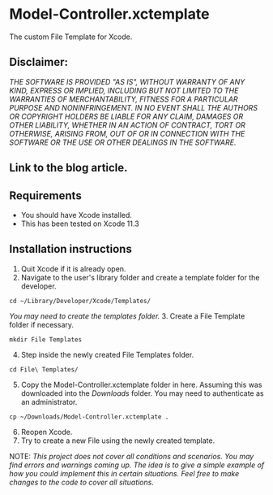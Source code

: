 # Model-Controller.xctemplate
The custom File Template for Xcode.

## Disclaimer:
_THE SOFTWARE IS PROVIDED "AS IS", WITHOUT WARRANTY OF ANY KIND, EXPRESS OR IMPLIED, INCLUDING BUT NOT LIMITED TO THE WARRANTIES OF MERCHANTABILITY, FITNESS FOR A PARTICULAR PURPOSE AND NONINFRINGEMENT. IN NO EVENT SHALL THE AUTHORS OR COPYRIGHT HOLDERS BE LIABLE FOR ANY CLAIM, DAMAGES OR OTHER LIABILITY, WHETHER IN AN ACTION OF CONTRACT, TORT OR OTHERWISE, ARISING FROM, OUT OF OR IN CONNECTION WITH THE SOFTWARE OR THE USE OR OTHER DEALINGS IN THE SOFTWARE._

## Link to the blog article.

## Requirements
- You should have Xcode installed.
- This has been tested on Xcode 11.3

## Installation instructions
1. Quit Xcode if it is already open.
2. Navigate to the user's library folder and create a template folder for the developer. 
```SHELL
cd ~/Library/Developer/Xcode/Templates/
```
_You may need to create the templates folder._
3. Create a File Template folder if necessary.
```SHELL
mkdir File Templates
```
4. Step inside the newly created File Templates folder.
```SHELL
cd File\ Templates/
```
5. Copy the Model-Controller.xctemplate folder in here. Assuming this was downloaded into the _Downloads_ folder. You may need to authenticate as an administrator.
```SHELL
cp ~/Downloads/Model-Controller.xctemplate .
```
6. Reopen Xcode. 
7. Try to create a new File using the newly created template.

NOTE:
*This project does not cover all conditions and scenarios. You may find errors and warnings coming up. 
The idea is to give a simple example of how you could implement this in 
certain situations. Feel free to make changes to the code to cover all situations.*
